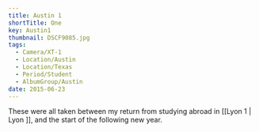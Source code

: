 ```yaml
---
title: Austin 1
shortTitle: One
key: Austin1
thumbnail: DSCF9085.jpg
tags:
  - Camera/XT-1
  - Location/Austin
  - Location/Texas
  - Period/Student
  - AlbumGroup/Austin
date: 2015-06-23
---
```

These were all taken between my return from studying abroad in [[Lyon 1 | Lyon ]], and the start of the following new year.